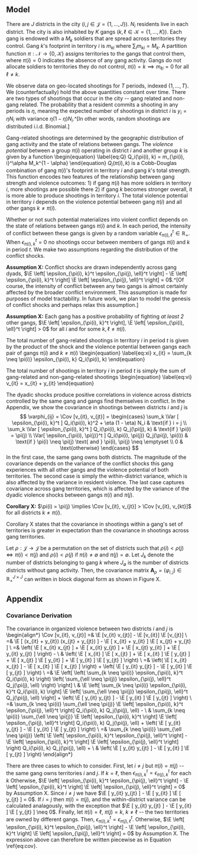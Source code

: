 ## Model

There are $J$ districts in the city ($i, j \in \mathcal{J} = \left\{1, ..., J \right\}$). $N_i$ residents live in each district. The city is also inhabited by $K$ gangs ($k, \ell \in \mathcal{K} = \left\{1, ..., K \right\}$). Each gang is endowed with a $M_k$ soldiers that are spread across territories they control. Gang $k$'s footprint in territory $i$ is $m_{ki}$ where $\sum_i m_{ki} = M_k$. A partition function $\pi : \mathcal{N} \rightarrow \left\{ 0, \mathcal{K} \right\}$ assigns territories to the gangs that control them, where $\pi(i) = 0$ indicates the absence of any gang activity. Gangs do not allocate soldiers to territories they do not control, $\pi(i) = k \implies m_{\ell i} = 0$ for all $\ell \neq k$.

We observe data on geo-located shootings for $T$ periods, indexed $\left\{ 1, ..., T \right\}$. We (counterfactually) hold the above quantities constant over time. There are two types of shootings that occur in the city -- gang related and non-gang related. The probability that a resident commits a shooting in any periods is $\eta$, meaning the expected number of shootings in district $i$ is $y_i = \eta N_i$ with variance $\eta (1 - \eta) N_i$.^[In other words, random shootings are distributed i.i.d. Binomial.]
  
Gang-related shootings are determined by the geographic distribution of gang activity and the state of relations between gangs. The *violence potential* between a group $\pi(i)$ operating in district $i$ and another group $k$ is given by a function
\begin{equation} \label{eq:Q}
Q_i(\pi(i), k) = m_{\pi(i), i}^\alpha M_k^{1 - \alpha}
\end{equation}
$Q_i(\pi(i), k)$ is a Cobb-Douglas combination of gang $\pi(i)$'s footprint in territory $i$ and gang $k$'s total strength. This function encodes two features of the relationship between gang strength and violence outcomes: 1) if gang $\pi(i)$ has more soldiers in territory $i$, more shootings are possible there 2) if gang $k$ becomes stronger overall, it is more able to produce shootings in territory $i$. The total violence potential in territory $i$ depends on the violence potential between gang $\pi(i)$ and all other gangs $k \neq \pi(i)$.

Whether or not such potential materializes into violent conflict depends on the state of relations between gangs $\pi(i)$ and $k$. In each period, the intensity of conflict between these gangs is given by a random variable $\epsilon_{\pi(i), \ell}^t \in \mathbb{R}_{+}$. When $\epsilon_{\pi(i), k}^t = 0$ no shootings occur between members of gangs $\pi(i)$ and $k$ in period $t$. We make two assumptions regarding the distribution of the conflict shocks. 

**Assumption X:** Conflict shocks are drawn independently across gang dyads, $\E \left[ \epsilon_{\pi(i), k}^t \epsilon_{\pi(j), \ell}^t \right] - \E \left[ \epsilon_{\pi(i), k}^t  \right] \E \left[ \epsilon_{\pi(j), \ell}^t \right] = 0$.^[Of course, the intensity of conflict between any two gangs is almost certainly affected by the broader conflict environment. This assumption is made for purposes of model tractability. In future work, we plan to model the genesis of conflict shocks and perhaps relax this assumption.]

**Assumption X:** Each gang has a positive probability of fighting *at least 2* other gangs, $\E \left[ \epsilon_{\pi(i), k}^t \right], \E \left[ \epsilon_{\pi(i), \ell}^t \right] > 0$ for all $i$ and for some $k, \ell \neq \pi(i)$.

The total number of gang-related shootings in territory $i$ in period $t$ is given by the product of the shock and the violence potential between gangs each pair of gangs $\pi(i)$ and $k \neq \pi(i)$
\begin{equation} \label{eq:xi}
x_{it} = \sum_{k \neq \pi(i)} \epsilon_{\pi(i), k} Q_i(\pi(i), k)
\end{equation}

The total number of shootings in territory $i$ in period $t$ is simply the sum of gang-related and non-gang-related shootings
\begin{equation} \label{eq:vi}
v_{it} = x_{it} + y_{it}
\end{equation}

The dyadic shocks produce positive correlations in violence across districts controlled by the same gang and gangs find themselves in conflict. In the Appendix, we show the covariance in shootings between districts $i$ and $j$ is
$$
\varphi_{ij} = \Cov [v_{it}, v_{jt}] = \begin{cases}
\sum_k \Var [ \epsilon_{\pi(i), k}^t ] Q_i(\pi(i), k)^2 + \eta (1 - \eta) N_i & \text{if } i = j \\
\sum_k \Var [ \epsilon_{\pi(i), k}^t ] Q_i(\pi(i), k) Q_j(\pi(j), k) & \text{if } \pi(i) = \pi(j) \\
\Var[ \epsilon_{\pi(i), \pi(j)}^t ] Q_i(\pi(i), \pi(j)) Q_j(\pi(j), \pi(i)) & \text{if } \pi(i) \neq \pi(j) \text{ and } \pi(i), \pi(j) \neq \emptyset \\
0 & \text{otherwise}
\end{cases}
$$
In the first case, the same gang owns both districts. The magnitude of the covariance depends on the variance of the conflict shocks this gang experiences with all other gangs and the violence potential of both territories. The second case is simply the within-district variance, which is also affected by the variance in resident violence. The last case captures covariance across gang territories, which is affected by the variance of the dyadic violence shocks between gangs $\pi(i)$ and $\pi(j)$.

**Corollary X:** $\pi(i) = \pi(j) \implies \Cov [v_{it}, v_{jt}] > \Cov [v_{it}, v_{kt}]$ for all districts $k \neq \pi(i)$.

Corollary X states that the covariance in shootings within a gang's set of territories is greater in expectation than the covariance in shootings across gang territories. 

Let $\rho: \mathcal{J} \rightarrow \mathcal{J}$ be a permutation on the set of districts such that $\rho(i) < \rho(j) \iff \pi(i) < \pi(j)$ and $\rho(i) < \rho(j)$ if $\pi(i) \neq \emptyset$ and $\pi(j) = \emptyset$. Let $J_k$ denote the number of districts belonging to gang $k$ where $J_\emptyset$ is the number of districts districts without gang activity. Then, the covariance matrix $\bm{A}_{\rho} = \left( \varphi_{i, j} \right) \in \mathbb{R}_{+}^{J \times J}$ can written in block diagonal form as shown in Figure X.

## Appendix

### Covariance Derivation

The covariance in organized violence between two districts $i$ and $j$ is
\begin{align*}
\Cov [v_{it}, v_{jt}] =& \E [v_{it} v_{jt}] - \E [v_{it}] \E [v_{jt}] \\
=& \E [ (x_{it} + y_{it}) (x_{jt} + y_{jt}) ] - \E [ x_{it} + y_{it} ] \E [ x_{jt} + y_{jt} ] \\
=& \left( \E [ x_{it} x_{jt} ] + \E [ x_{it} y_{jt} ] + \E [ x_{jt} y_{it} ] + \E [ y_{it} y_{jt} ] \right) - \\
 & \left( \E [ x_{it} ] \E [ x_{jt} ] + \E [ x_{it} ] \E [ y_{jt} ] + \E [ x_{jt} ] \E [ y_{it} ] + \E [ y_{it} ] \E [ y_{jt} ] \right) \\
=& \left( \E [ x_{it} x_{jt} ] -  \E [ x_{it} ] \E [ x_{jt} ] \right) + \left( \E [ y_{it} y_{jt} ] - \E [ y_{it} ] \E [ y_{jt} ] \right) \\
=& \E \left[ \left( \sum_{k \neq \pi(i)} \epsilon_{\pi(i), k}^t Q_i(\pi(i), k) \right) \left( \sum_{\ell \neq \pi(j)} \epsilon_{\pi(j), \ell}^t Q_j(\pi(j), \ell) \right) \right] \\
& \E \left[ \sum_{k \neq \pi(i)} \epsilon_{\pi(i), k}^t Q_i(\pi(i), k) \right] \E \left[ \sum_{\ell \neq \pi(j)} \epsilon_{\pi(j), \ell}^t Q_j(\pi(j), \ell) \right] + \left( \E [ y_{it} y_{jt} ] - \E [ y_{it} ] \E [ y_{jt} ] \right) \\
=& \sum_{k \neq \pi(i)} \sum_{\ell \neq \pi(j)} \E \left[ \epsilon_{\pi(i), k}^t \epsilon_{\pi(j), \ell}^t \right] Q_i(\pi(i), k) Q_j(\pi(j), \ell) - \\ 
& \sum_{k \neq \pi(i)} \sum_{\ell \neq \pi(j)} \E \left[ \epsilon_{\pi(i), k}^t  \right] \E \left[ \epsilon_{\pi(j), \ell}^t \right] Q_i(\pi(i), k) Q_j(\pi(j), \ell) + \left( \E [ y_{it} y_{jt} ] - \E [ y_{it} ] \E [ y_{jt} ] \right) \\
=& \sum_{k \neq \pi(i)} \sum_{\ell \neq \pi(j)} \left( \E \left[ \epsilon_{\pi(i), k}^t \epsilon_{\pi(j), \ell}^t \right] - \E \left[ \epsilon_{\pi(i), k}^t  \right] \E \left[ \epsilon_{\pi(j), \ell}^t \right] \right) Q_i(\pi(i), k) Q_j(\pi(j), \ell) + \\
& \left( \E [ y_{it} y_{jt} ] - \E [ y_{it} ] \E [ y_{jt} ] \right)
\end{align*}

There are three cases to which to consider. First, let $i \neq j$ but $\pi(i) = \pi(j)$ -- the same gang owns territories $i$ and $j$. If $k = \ell$, then $\epsilon_{\pi(i), k}^t = \epsilon_{\pi(j), k}^t$ for each $k$ Otherwise, $\E \left[ \epsilon_{\pi(i), k}^t \epsilon_{\pi(j), \ell}^t \right] - \E \left[ \epsilon_{\pi(i), k}^t  \right] \E \left[ \epsilon_{\pi(j), \ell}^t \right] = 0$ by Assumption X. Since $i \neq j$ we have $\E [ y_{it} y_{jt} ] - \E [ y_{it} ] \E [ y_{jt} ] = 0$. If $i = j$ then $\pi(i) = \pi(j)$, and the within-district variance can be calculated analagously, with the exception that $\E [ y_{it} y_{jt} ] - \E [ y_{it} ] \E [ y_{jt} ] \neq 0$. Finally, let $\pi(i) = \ell$, $\pi(j) = k$, $k \neq \ell$ -- the two territories are owned by different gangs. Then, $\epsilon_{\pi(i), k}^t = \epsilon_{\pi(j), \ell}^t$. Otherwise, $\E \left[ \epsilon_{\pi(i), k}^t \epsilon_{\pi(j), \ell}^t \right] - \E \left[ \epsilon_{\pi(i), k}^t  \right] \E \left[ \epsilon_{\pi(j), \ell}^t \right] = 0$ by Assumption X. The expression above can therefore be written piecewise as in Equation \ref{eq:cov}.